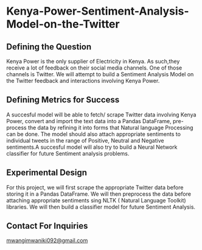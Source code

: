 # Kenya-Power-Sentiment-Analysis-Model-on-the-Twitter
## Defining the Question
Kenya Power is the only supplier of Electricity in Kenya. As such,they receive a lot of feedback on their social media channels. One of those channels is Twitter. We will attempt to build a Sentiment Analysis Model on the Twitter feedback and interactions involving Kenya Power.

## Defining Metrics for Success
A succesful model will be able to fetch/ scrape Twitter data involving Kenya Power, convert and import the text data into a Pandas DataFrame, pre-process the data by refining it into forms that Natural language Processing can be done. The model should also attach appropriate sentiments to individual tweets in the range of Positive, Neutral and Negative sentiments.A succesful model will also try to build a Neural Network classifier for future Sentiment analysis problems.

## Experimental Design
For this project, we will first scrape the appropriate Twitter data before storing it in a Pandas DataFrame. We will then preprocess the data before attaching appropriate sentiments sing NLTK ( Natural Language Toolkit) libraries. We will then build a classifier model for future Sentiment Analysis.

## Contact For Inquiries 
<mwangimwaniki092@gmail.com>
